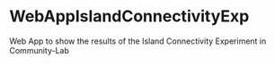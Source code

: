 WebAppIslandConnectivityExp
===========================

Web App to show the results of the Island Connectivity Experiment in Community-Lab
